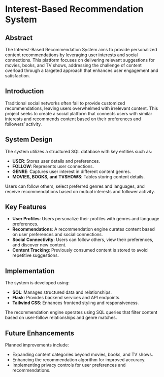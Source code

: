 # Interest-Based Recommendation System

## Abstract
The Interest-Based Recommendation System aims to provide personalized content recommendations by leveraging user interests and social connections. This platform focuses on delivering relevant suggestions for movies, books, and TV shows, addressing the challenge of content overload through a targeted approach that enhances user engagement and satisfaction.

## Introduction
Traditional social networks often fail to provide customized recommendations, leaving users overwhelmed with irrelevant content. This project seeks to create a social platform that connects users with similar interests and recommends content based on their preferences and followers’ activity.

## System Design
The system utilizes a structured SQL database with key entities such as:
- **USER**: Stores user details and preferences.
- **FOLLOW**: Represents user connections.
- **GENRE**: Captures user interest in different content genres.
- **MOVIES, BOOKS, and TVSHOWS**: Tables storing content details.

Users can follow others, select preferred genres and languages, and receive recommendations based on mutual interests and follower activity.

## Key Features
- **User Profiles**: Users personalize their profiles with genres and language preferences.
- **Recommendations**: A recommendation engine curates content based on user preferences and social connections.
- **Social Connectivity**: Users can follow others, view their preferences, and discover new content.
- **Content Tracking**: Previously consumed content is stored to avoid repetitive suggestions.

## Implementation
The system is developed using:
- **SQL**: Manages structured data and relationships.
- **Flask**: Provides backend services and API endpoints.
- **Tailwind CSS**: Enhances frontend styling and responsiveness.

The recommendation engine operates using SQL queries that filter content based on user-follow relationships and genre matches.

## Future Enhancements
Planned improvements include:
- Expanding content categories beyond movies, books, and TV shows.
- Enhancing the recommendation algorithm for improved accuracy.
- Implementing privacy controls for user preferences and recommendations.

